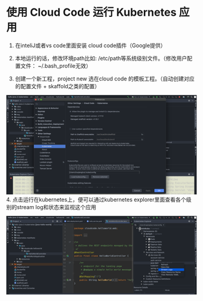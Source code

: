 # 使用 Cloud Code 运行 Kubernetes 应用

1. 在inteliJ或者vs code里面安装 cloud code插件（Google提供）

2. 本地运行的话，修改环境path比如: /etc/path等系统级别文件。（修改用户配置文件： ~/.bash_profile无效）

3. 创建一个新工程，project new 选在cloud code 的模板工程。（自动创建对应的配置文件 + skaffold之类的配置）

![cloudCode](./img/cloudCode.png)
4. 点击运行在kubernetes上，便可以通过kubernetes explorer里面查看各个级别的stream log和状态来监视这个应用

![steamLog](./img/streamLog.png)